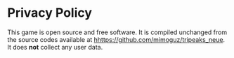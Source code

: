 # Privacy Policy

This game is open source and free software. It is compiled unchanged from the source codes available at [hhttps://github.com/mimoguz/tripeaks_neue](https://github.com/mimoguz/tripeaks_neue). It does **not** collect any user data.
